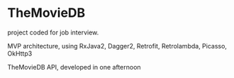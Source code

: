 # TheMovieDB

project coded for job interview.

MVP architecture, using RxJava2, Dagger2, Retrofit, Retrolambda, Picasso, OkHttp3

TheMovieDB API, developed in one afternoon
